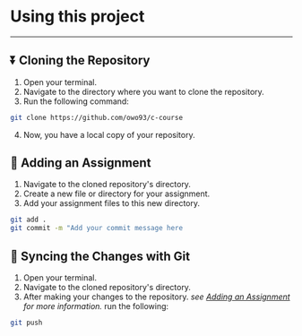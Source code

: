 # Using this project
---

## ⏬ Cloning the Repository

1. Open your terminal.
2. Navigate to the directory where you want to clone the repository.
3. Run the following command:
```bash
git clone https://github.com/owo93/c-course
```
4. Now, you have a local copy of your repository.

## 📃 Adding an Assignment

1. Navigate to the cloned repository's directory.
2. Create a new file or directory for your assignment.
3. Add your assignment files to this new directory.
```bash
git add .
git commit -m "Add your commit message here
```

## 🔄 Syncing the Changes with Git
1. Open your terminal.
2. Navigate to the cloned repository's directory.
3. After making your changes to the repository. *see [Adding an Assignment](#-adding-an-assignment) for more information.* run the following:
```bash
git push
```